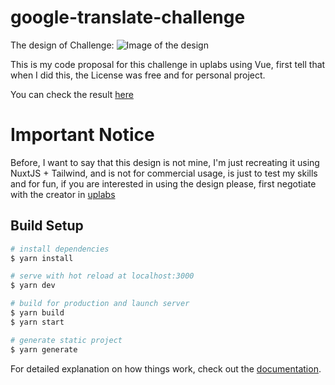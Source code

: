 # google-translate-challenge

The design of Challenge:
![Image of the design](https://assets.materialup.com/uploads/c433d724-567e-4cdc-8be6-7359b0527fa2/attachment.png) 



This is my code proposal for this challenge in uplabs using Vue, first tell that when I did this, the License was free and for personal project.

You can check the result [here](https://adelino-google-translate-challenge.netlify.app/)


# Important Notice
Before, I want to say that this design is not mine, I'm just recreating it using NuxtJS + Tailwind, and is not for commercial usage, is just to test my skills and for fun, if you are interested in using the design please, first negotiate with the creator in [uplabs](https://www.uplabs.com/posts/google-translate-web-app)


## Build Setup

```bash
# install dependencies
$ yarn install

# serve with hot reload at localhost:3000
$ yarn dev

# build for production and launch server
$ yarn build
$ yarn start

# generate static project
$ yarn generate
```

For detailed explanation on how things work, check out the [documentation](https://nuxtjs.org).
